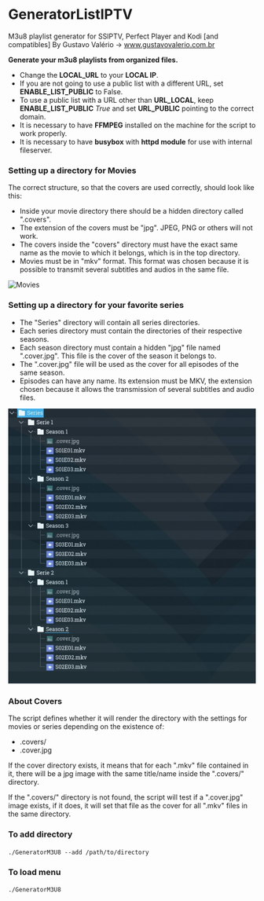 # GeneratorListIPTV
M3u8 playlist generator for SSIPTV, Perfect Player and Kodi [and compatibles] 
By Gustavo Valério -> www.gustavovalerio.com.br


**Generate your m3u8 playlists from organized files.**


* Change the **LOCAL_URL** to your **LOCAL IP**.
* If you are not going to use a public list with a different URL, set **ENABLE_LIST_PUBLIC** to False.
* To use a public list with a URL other than **URL_LOCAL**, keep **ENABLE_LIST_PUBLIC** *True* and set **URL_PUBLIC** pointing to the correct domain.
* It is necessary to have **FFMPEG** installed on the machine for the script to work properly.
* It is necessary to have **busybox** with **httpd module** for use with internal fileserver.



### Setting up a directory for Movies


The correct structure, so that the covers are used correctly, should look like this:

  * Inside your movie directory there should be a hidden directory called ".covers". 
  * The extension of the covers must be "jpg". JPEG, PNG or others will not work.  
  * The covers inside the "covers" directory must have the exact same name as the movie to which it belongs, which is in the top directory.  
  * Movies must be in "mkv" format. This format was chosen because it is possible to transmit several subtitles and audios in the same file.

![Movies](https://user-images.githubusercontent.com/9014758/136222345-1b4558c4-1790-40f1-b95c-30822d33ddd3.png)
 
### Setting up a directory for your favorite series
* The "Series" directory will contain all series directories.
* Each series directory must contain the directories of their respective seasons.
* Each season directory must contain a hidden "jpg" file named ".cover.jpg". This file is the cover of the season it belongs to.
* The ".cover.jpg" file will be used as the cover for all episodes of the same season.
* Episodes can have any name. Its extension must be MKV, the extension chosen because it allows the transmission of several subtitles and audio files.

![Series](https://github.com/valeriogustavo/valeriogustavo.github.io/blob/main/images/Series.jpg)

### About Covers

The script defines whether it will render the directory with the settings for movies or series depending on the existence of:
* .covers/
* .cover.jpg

If the cover directory exists, it means that for each ".mkv" file contained in it, there will be a jpg image with the same title/name inside the ".covers/" directory.

If the ".covers/" directory is not found, the script will test if a ".cover.jpg" image exists, if it does, it will set that file as the cover for all ".mkv" files in the same directory.

### To add directory
`./GeneratorM3U8 --add /path/to/directory`

### To load menu
`./GeneratorM3U8`
